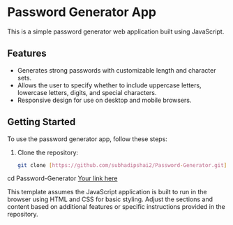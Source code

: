 # Password Generator App

This is a simple password generator web application built using JavaScript.

## Features

- Generates strong passwords with customizable length and character sets.
- Allows the user to specify whether to include uppercase letters, lowercase letters, digits, and special characters.
- Responsive design for use on desktop and mobile browsers.

## Getting Started

To use the password generator app, follow these steps:

1. Clone the repository:
   ```bash
   git clone [https://github.com/subhadipshai2/Password-Generator.git](http://127.0.0.1:5500/)
cd Password-Generator
[Your link here](https://github.com/subhadipshai2/Password-Generator.git)

This template assumes the JavaScript application is built to run in the browser using HTML and CSS for basic styling. Adjust the sections and content based on additional features or specific instructions provided in the repository.
